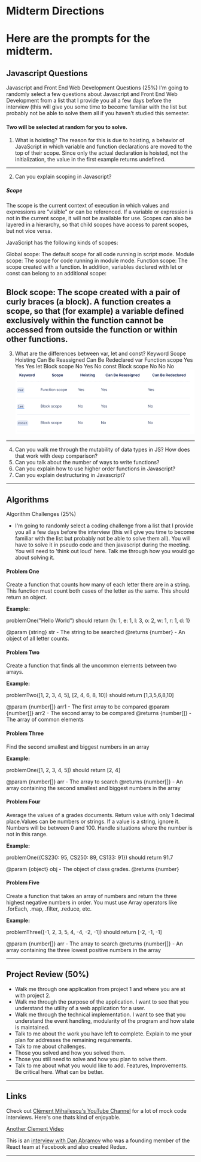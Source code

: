# Midterm Directions #
# Here are the prompts for the midterm. #

## Javascript Questions ##

Javascript and Front End Web Development Questions (25%)
I'm going to randomly select a few questions about Javascript and Front End Web Development from a list that I provide you all a few days before the interview (this will give you some time to become familiar with the list but probably not be able to solve them all if you haven't studied this semester.

#### Two will be selected at random for you to solve. ####

1. What is hoisting?
   The reason for this is due to hoisting, a behavior of JavaScript in which variable and function declarations are moved to the top of their scope. Since only the actual declaration is hoisted, not the initialization, the value in the first example returns undefined.
---
2. Can you explain scoping in Javascript?
##### Scope
The scope is the current context of execution in which values and expressions are "visible" or can be referenced. If a variable or expression is not in the current scope, it will not be available for use. Scopes can also be layered in a hierarchy, so that child scopes have access to parent scopes, but not vice versa.

JavaScript has the following kinds of scopes:

Global scope: The default scope for all code running in script mode.
Module scope: The scope for code running in module mode.
Function scope: The scope created with a function.
In addition, variables declared with let or const can belong to an additional scope:

Block scope: The scope created with a pair of curly braces (a block).
A function creates a scope, so that (for example) a variable defined exclusively within the function cannot be accessed from outside the function or within other functions. 
---
3. What are the differences between var, let and const?
   Keyword	       Scope	        Hoisting	Can Be Reassigned	Can Be Redeclared
     var	   Function scope	       Yes	           Yes	                Yes
     let	     Block scope	        No	           Yes	                 No
     const	     Block scope	        No	            No	                 No
![img.png](img.png)
---
4. Can you walk me through the mutability of data types in JS? How does that work with deep comparison?
5. Can you talk about the number of ways to write functions?
6. Can you explain how to use higher order functions in Javascript?
7. Can you explain destructuring in Javascript?

---

## Algorithms ##
Algorithm Challenges (25%)
- I'm going to randomly select a coding challenge from a list that I provide you all a few days before the interview (this will give you time to become familiar with the list but probably not be able to solve them all). You will have to solve it in pseudo code and then javascript during the meeting. You will need to 'think out loud' here. Talk me through how you would go about solving it.

#### Problem One ####

Create a function that counts how many of each letter there are in a string. This function must count both cases of the letter as the same. This should return an object.

**Example:** 

problemOne("Hello World") should return {h: 1, e: 1, l: 3, o: 2, w: 1, r: 1, d: 1}

@param {string} str - The string to be searched
@returns {number} - An object of all letter counts.

#### Problem Two ####

Create a function that finds all the uncommon elements between two arrays.

**Example:** 

problemTwo([1, 2, 3, 4, 5], [2, 4, 6, 8, 10]) should return [1,3,5,6,8,10]

@param {number[]} arr1 - The first array to be compared
@param {number[]} arr2 - The second array to be compared
@returns {number[]} - The array of common elements

#### Problem Three ####

Find the second smallest and biggest numbers in an array

**Example:** 

problemOne([1, 2, 3, 4, 5]) should return [2, 4]

@param {number[]} arr - The array to search
@returns {number[]} - An array containing the second smallest and biggest numbers in the array

#### Problem Four ####

Average the values of a grades documents. Return value with only 1 decimal place.Values can be numbers or strings. If a value is a string, ignore it. Numbers will be between 0 and 100. Handle situations where the number is not in this range.

**Example:** 

problemOne({CS230: 95, CS250: 89, CS133: 91}) should return 91.7

@param {object} obj - The object of class grades.
@returns {number}

#### Problem Five ####

Create a function that takes an array of numbers and return the three highest negative numbers in order. You must use Array operators like .forEach, .map, .filter, .reduce, etc.

**Example:** 

problemThree([-1, 2, 3, 5, 4, -4, -2, -1]) should return [-2, -1, -1]

@param {number[]} arr - The array to search
@returns {number[]} - An array containing the three lowest positive numbers in the array

---

## Project Review (50%) ##

- Walk me through one application from project 1 and where you are at with project 2.
- Walk me through the purpose of the application. I want to see that you understand the utility of a web application for a user.
- Walk me through the technical implementation. I want to see that you understand the event handling, modularity of the program and how state is maintained.
- Talk to me about the work you have left to complete. Explain to me your plan for addresses the remaining requirements.
- Talk to me about challenges.
- Those you solved and how you solved them.
- Those you still need to solve and how you plan to solve them.
- Talk to me about what you would like to add. Features, Improvements. Be critical here. What can be better.

---

## Links ##

Check out [Clément Mihailescu's YouTube Channel](https://www.youtube.com/watch?v=vHKzIPwWQkg) for a lot of mock code interviews. Here's one thats kind of enjoyable.

[Another Clement Video](https://www.youtube.com/watch?v=vHKzIPwWQkg)




This is an [interview with Dan Abramov](https://www.youtube.com/watch?v=XEt09iK8IXs) who was a founding member of the React team at Facebook and also created Redux.  


---


